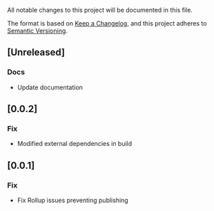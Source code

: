 All notable changes to this project will be documented in this file.

The format is based on [Keep a Changelog](https://keepachangelog.com/en/1.0.0/),
and this project adheres to [Semantic Versioning](https://semver.org/spec/v2.0.0.html).

## [Unreleased]

### Docs

- Update documentation

## [0.0.2]

### Fix

- Modified external dependencies in build

## [0.0.1]

### Fix

- Fix Rollup issues preventing publishing
